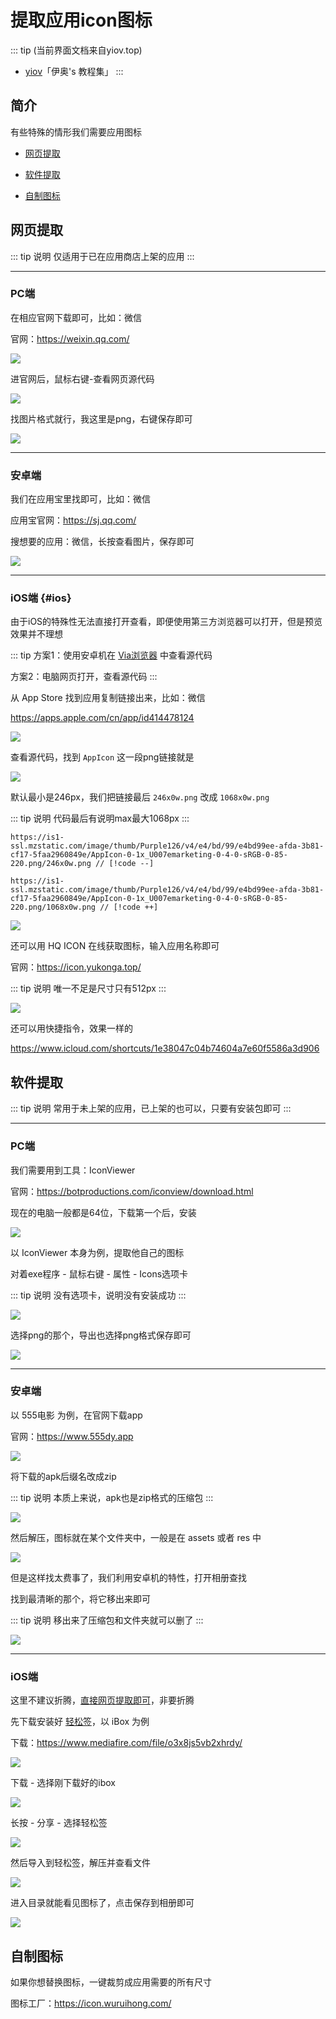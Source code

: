 # 提取应用icon图标

::: tip (当前界面文档来自yiov.top) 
* [yiov](https://yiov.top/)「伊奥's 教程集」
:::


## 简介

有些特殊的情形我们需要应用图标

* [网页提取](#网页提取)

* [软件提取](#软件提取)

* [自制图标](#自制图标)


## 网页提取


::: tip 说明
仅适用于已在应用商店上架的应用
:::


---

### PC端

在相应官网下载即可，比如：微信

官网：https://weixin.qq.com/

![](/icon/icon-01.png)


进官网后，鼠标右键-查看网页源代码

![](/icon/icon-02.png)

找图片格式就行，我这里是png，右键保存即可

![](/icon/icon-03.png)


---


### 安卓端

我们在应用宝里找即可，比如：微信

应用宝官网：https://sj.qq.com/

搜想要的应用：微信，长按查看图片，保存即可

![](/icon/icon-04.png)


---

### iOS端 {#ios}

由于iOS的特殊性无法直接打开查看，即便使用第三方浏览器可以打开，但是预览效果并不理想

::: tip
方案1：使用安卓机在 [Via浏览器](https://viayoo.com/zh-cn/) 中查看源代码

方案2：电脑网页打开，查看源代码
:::

从 App Store 找到应用复制链接出来，比如：微信

https://apps.apple.com/cn/app/id414478124

![](/icon/icon-05.png)

查看源代码，找到 `AppIcon` 这一段png链接就是

![](/icon/icon-06.png)

默认最小是246px，我们把链接最后 `246x0w.png` 改成 `1068x0w.png`

::: tip 说明
代码最后有说明max最大1068px
:::

```
https://is1-ssl.mzstatic.com/image/thumb/Purple126/v4/e4/bd/99/e4bd99ee-afda-3b81-cf17-5faa2960849e/AppIcon-0-1x_U007emarketing-0-4-0-sRGB-0-85-220.png/246x0w.png // [!code --]

https://is1-ssl.mzstatic.com/image/thumb/Purple126/v4/e4/bd/99/e4bd99ee-afda-3b81-cf17-5faa2960849e/AppIcon-0-1x_U007emarketing-0-4-0-sRGB-0-85-220.png/1068x0w.png // [!code ++]
```

![](/icon/icon-07.png)

还可以用 HQ ICON 在线获取图标，输入应用名称即可

官网：https://icon.yukonga.top/

::: tip 说明
唯一不足是尺寸只有512px
:::

![](/icon/icon-08.png)


还可以用快捷指令，效果一样的

https://www.icloud.com/shortcuts/1e38047c04b74604a7e60f5586a3d906



## 软件提取

::: tip 说明
常用于未上架的应用，已上架的也可以，只要有安装包即可
:::

---

### PC端

我们需要用到工具：IconViewer

官网：https://botproductions.com/iconview/download.html

现在的电脑一般都是64位，下载第一个后，安装

![](/icon/icon-09.png)

以 IconViewer 本身为例，提取他自己的图标

对着exe程序 - 鼠标右键 - 属性 - Icons选项卡

::: tip 说明
没有选项卡，说明没有安装成功
:::

![](/icon/icon-10.png)

选择png的那个，导出也选择png格式保存即可

![](/icon/icon-11.png)



---


### 安卓端

以 555电影 为例，在官网下载app

官网：https://www.555dy.app

![](/icon/icon-12.png)

将下载的apk后缀名改成zip

::: tip 说明
本质上来说，apk也是zip格式的压缩包
:::

![](/icon/icon-13.png)

然后解压，图标就在某个文件夹中，一般是在 assets 或者 res 中

![](/icon/icon-14.png)

但是这样找太费事了，我们利用安卓机的特性，打开相册查找

找到最清晰的那个，将它移出来即可

::: tip 说明
移出来了压缩包和文件夹就可以删了
:::


![](/icon/icon-15.png)


---


### iOS端

这里不建议折腾，[直接网页提取即可](#ios)，非要折腾

先下载安装好 [轻松签](../iPhone/sign/esign.md)，以 iBox 为例

下载：https://www.mediafire.com/file/o3x8js5vb2xhrdy/

![](/icon/icon-16.png)

下载 - 选择刚下载好的ibox

![](/icon/icon-17.png)

长按 - 分享 - 选择轻松签

![](/icon/icon-18.png)

然后导入到轻松签，解压并查看文件

![](/icon/icon-19.png)


进入目录就能看见图标了，点击保存到相册即可


![](/icon/icon-20.png)

## 自制图标

如果你想替换图标，一键裁剪成应用需要的所有尺寸

图标工厂：https://icon.wuruihong.com/


